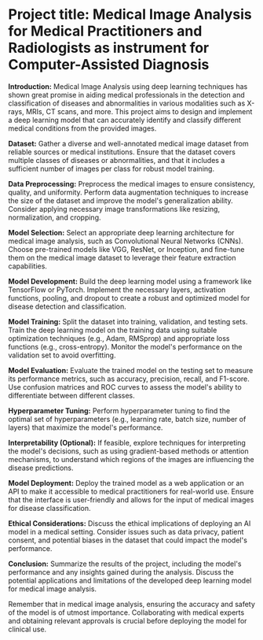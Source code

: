 # Project title: Medical Image Analysis for Medical Practitioners and Radiologists as instrument for Computer-Assisted Diagnosis

**Introduction:** Medical Image Analysis using deep learning techniques has shown great promise in aiding medical professionals in the detection and classification of diseases and abnormalities in various modalities such as X-rays, MRIs, CT scans, and more. This project aims to design and implement a deep learning model that can accurately identify and classify different medical conditions from the provided images.

**Dataset:** Gather a diverse and well-annotated medical image dataset from reliable sources or medical institutions. Ensure that the dataset covers multiple classes of diseases or abnormalities, and that it includes a sufficient number of images per class for robust model training.

**Data Preprocessing:** Preprocess the medical images to ensure consistency, quality, and uniformity. Perform data augmentation techniques to increase the size of the dataset and improve the model's generalization ability. Consider applying necessary image transformations like resizing, normalization, and cropping.

**Model Selection:** Select an appropriate deep learning architecture for medical image analysis, such as Convolutional Neural Networks (CNNs). Choose pre-trained models like VGG, ResNet, or Inception, and fine-tune them on the medical image dataset to leverage their feature extraction capabilities.

**Model Development:** Build the deep learning model using a framework like TensorFlow or PyTorch. Implement the necessary layers, activation functions, pooling, and dropout to create a robust and optimized model for disease detection and classification.

**Model Training:** Split the dataset into training, validation, and testing sets. Train the deep learning model on the training data using suitable optimization techniques (e.g., Adam, RMSprop) and appropriate loss functions (e.g., cross-entropy). Monitor the model's performance on the validation set to avoid overfitting.

**Model Evaluation:** Evaluate the trained model on the testing set to measure its performance metrics, such as accuracy, precision, recall, and F1-score. Use confusion matrices and ROC curves to assess the model's ability to differentiate between different classes.

**Hyperparameter Tuning:** Perform hyperparameter tuning to find the optimal set of hyperparameters (e.g., learning rate, batch size, number of layers) that maximize the model's performance.

**Interpretability (Optional):** If feasible, explore techniques for interpreting the model's decisions, such as using gradient-based methods or attention mechanisms, to understand which regions of the images are influencing the disease predictions.

**Model Deployment:** Deploy the trained model as a web application or an API to make it accessible to medical practitioners for real-world use. Ensure that the interface is user-friendly and allows for the input of medical images for disease classification.

**Ethical Considerations:** Discuss the ethical implications of deploying an AI model in a medical setting. Consider issues such as data privacy, patient consent, and potential biases in the dataset that could impact the model's performance.

**Conclusion:** Summarize the results of the project, including the model's performance and any insights gained during the analysis. Discuss the potential applications and limitations of the developed deep learning model for medical image analysis.

Remember that in medical image analysis, ensuring the accuracy and safety of the model is of utmost importance. Collaborating with medical experts and obtaining relevant approvals is crucial before deploying the model for clinical use.

